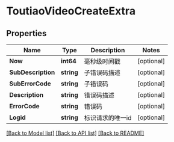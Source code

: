 # ToutiaoVideoCreateExtra

## Properties

Name | Type | Description | Notes
------------ | ------------- | ------------- | -------------
**Now** | **int64** | 毫秒级时间戳 | [optional] 
**SubDescription** | **string** | 子错误码描述 | [optional] 
**SubErrorCode** | **string** | 子错误码 | [optional] 
**Description** | **string** | 错误码描述 | [optional] 
**ErrorCode** | **string** | 错误码 | [optional] 
**Logid** | **string** | 标识请求的唯一id | [optional] 

[[Back to Model list]](../README.md#documentation-for-models) [[Back to API list]](../README.md#documentation-for-api-endpoints) [[Back to README]](../README.md)


